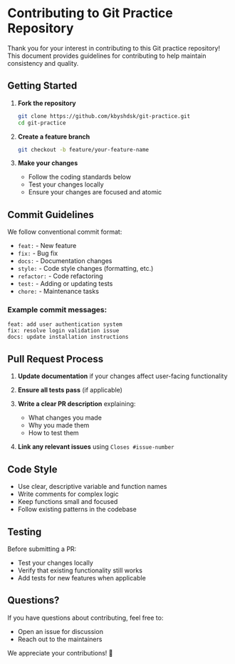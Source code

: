 # Contributing to Git Practice Repository

Thank you for your interest in contributing to this Git practice repository! This document provides guidelines for contributing to help maintain consistency and quality.

## Getting Started

1. **Fork the repository**
   ```bash
   git clone https://github.com/kbyshdsk/git-practice.git
   cd git-practice
   ```

2. **Create a feature branch**
   ```bash
   git checkout -b feature/your-feature-name
   ```

3. **Make your changes**
   - Follow the coding standards below
   - Test your changes locally
   - Ensure your changes are focused and atomic

## Commit Guidelines

We follow conventional commit format:

- `feat:` - New feature
- `fix:` - Bug fix
- `docs:` - Documentation changes
- `style:` - Code style changes (formatting, etc.)
- `refactor:` - Code refactoring
- `test:` - Adding or updating tests
- `chore:` - Maintenance tasks

### Example commit messages:
```
feat: add user authentication system
fix: resolve login validation issue
docs: update installation instructions
```

## Pull Request Process

1. **Update documentation** if your changes affect user-facing functionality
2. **Ensure all tests pass** (if applicable)
3. **Write a clear PR description** explaining:
   - What changes you made
   - Why you made them
   - How to test them

4. **Link any relevant issues** using `Closes #issue-number`

## Code Style

- Use clear, descriptive variable and function names
- Write comments for complex logic
- Keep functions small and focused
- Follow existing patterns in the codebase

## Testing

Before submitting a PR:
- Test your changes locally
- Verify that existing functionality still works
- Add tests for new features when applicable

## Questions?

If you have questions about contributing, feel free to:
- Open an issue for discussion
- Reach out to the maintainers

We appreciate your contributions! 🎉